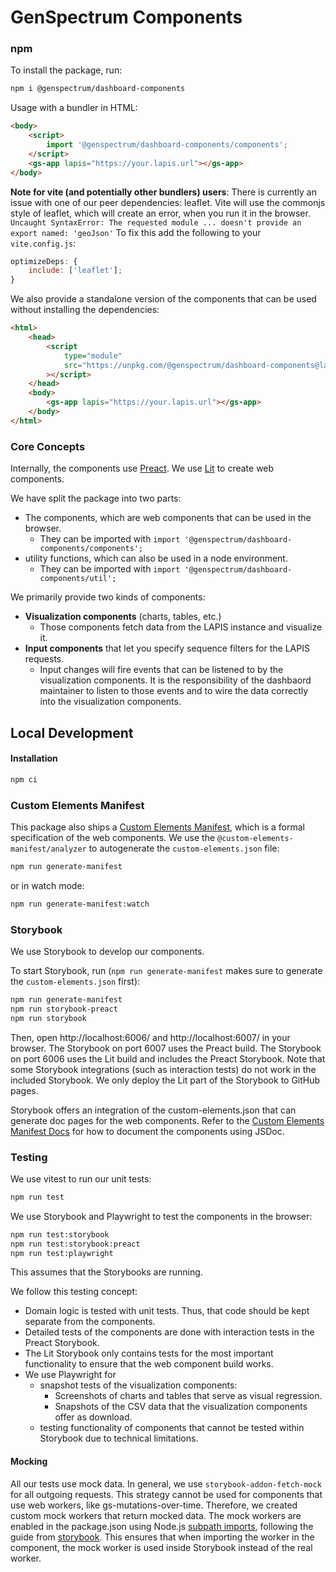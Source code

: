 # GenSpectrum Components

### npm

To install the package, run:

```bash
npm i @genspectrum/dashboard-components
```

Usage with a bundler in HTML:

```html
<body>
    <script>
        import '@genspectrum/dashboard-components/components';
    </script>
    <gs-app lapis="https://your.lapis.url"></gs-app>
</body>
```

**Note for vite (and potentially other bundlers) users**:
There is currently an issue with one of our peer dependencies: leaflet.
Vite will use the commonjs style of leaflet, which will create an error, when you run it in the browser.
`Uncaught SyntaxError: The requested module ... doesn't provide an export named: 'geoJson'`
To fix this add the following to your `vite.config.js`:

```js
optimizeDeps: {
    include: ['leaflet'];
}
```

We also provide a standalone version of the components that can be used without installing the dependencies:

```html
<html>
    <head>
        <script
            type="module"
            src="https://unpkg.com/@genspectrum/dashboard-components@latest/standalone-bundle/dashboard-components.js"
        ></script>
    </head>
    <body>
        <gs-app lapis="https://your.lapis.url"></gs-app>
    </body>
</html>
```

### Core Concepts

Internally, the components use [Preact](https://preactjs.com/).
We use [Lit](https://lit.dev/) to create web components.

We have split the package into two parts:

- The components, which are web components that can be used in the browser.
    - They can be imported with `import '@genspectrum/dashboard-components/components';`
- utility functions, which can also be used in a node environment.
    - They can be imported with `import '@genspectrum/dashboard-components/util';`

We primarily provide two kinds of components:

- **Visualization components** (charts, tables, etc.)
    - Those components fetch data from the LAPIS instance and visualize it.
- **Input components** that let you specify sequence filters for the LAPIS requests.
    - Input changes will fire events that can be listened to by the visualization components.
      It is the responsibility of the dashbaord maintainer to listen to those events
      and to wire the data correctly into the visualization components.

## Local Development

#### Installation

```bash
npm ci
```

### Custom Elements Manifest

This package also ships a [Custom Elements Manifest](https://custom-elements-manifest.open-wc.org/),
which is a formal specification of the web components.
We use the `@custom-elements-manifest/analyzer` to autogenerate the `custom-elements.json` file:

```bash
npm run generate-manifest
```

or in watch mode:

```bash
npm run generate-manifest:watch
```

### Storybook

We use Storybook to develop our components.

To start Storybook, run (`npm run generate-manifest` makes sure to generate the `custom-elements.json` first):

```bash
npm run generate-manifest
npm run storybook-preact
npm run storybook
```

Then, open http://localhost:6006/ and http://localhost:6007/ in your browser.
The Storybook on port 6007 uses the Preact build.
The Storybook on port 6006 uses the Lit build and includes the Preact Storybook.
Note that some Storybook integrations (such as interaction tests) do not work in the included Storybook.
We only deploy the Lit part of the Storybook to GitHub pages.

Storybook offers an integration of the custom-elements.json that can generate doc pages for the web components.
Refer to the
[Custom Elements Manifest Docs](https://custom-elements-manifest.open-wc.org/analyzer/getting-started/#documenting-your-components)
for how to document the components using JSDoc.

### Testing

We use vitest to run our unit tests:

```bash
npm run test
```

We use Storybook and Playwright to test the components in the browser:

```bash
npm run test:storybook
npm run test:storybook:preact
npm run test:playwright
```

This assumes that the Storybooks are running.

We follow this testing concept:

- Domain logic is tested with unit tests. Thus, that code should be kept separate from the components.
- Detailed tests of the components are done with interaction tests in the Preact Storybook.
- The Lit Storybook only contains tests for the most important functionality to ensure that the web component build
  works.
- We use Playwright for
    - snapshot tests of the visualization components:
        - Screenshots of charts and tables that serve as visual regression.
        - Snapshots of the CSV data that the visualization components offer as download.
    - testing functionality of components that cannot be tested within Storybook due to technical limitations.

#### Mocking

All our tests use mock data. In general, we use `storybook-addon-fetch-mock` for all outgoing requests. This strategy
cannot be used for components that use web workers, like gs-mutations-over-time. Therefore, we created custom mock
workers that return mocked data. The mock workers are enabled in the package.json using
Node.js [subpath imports](https://nodejs.org/api/packages.html#subpath-imports), following the guide
from [storybook](https://storybook.js.org/docs/writing-stories/mocking-data-and-modules/mocking-modules). This ensures
that when importing the worker in the component, the mock worker is used inside Storybook instead of the real worker.
